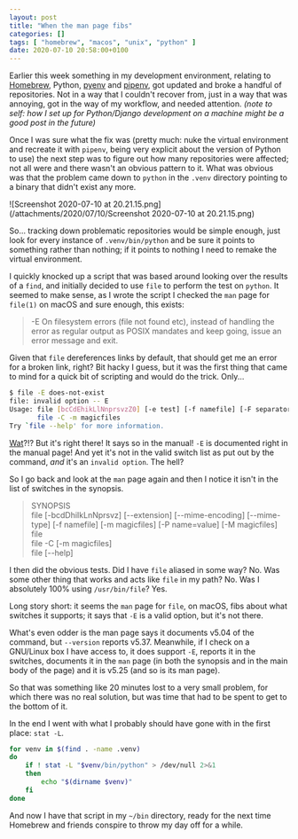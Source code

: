 ```yaml
---
layout: post
title: "When the man page fibs"
categories: []
tags: [ "homebrew", "macos", "unix", "python" ]
date: 2020-07-10 20:58:00+0100
---
```


Earlier this week something in my development environment, relating to
[Homebrew](https://brew.sh/), Python,
[pyenv](https://github.com/pyenv/pyenv) and
[pipenv](https://pipenv.pypa.io/en/latest/), got updated and broke a handful
of repositories. Not in a way that I couldn't recover from, just in a way
that was annoying, got in the way of my workflow, and needed attention.
*(note to self: how I set up for Python/Django development on a machine
might be a good post in the future)*

Once I was sure what the fix was (pretty much: nuke the virtual environment
and recreate it with `pipenv`, being very explicit about the version of
Python to use) the next step was to figure out how many repositories were
affected; not all were and there wasn't an obvious pattern to it. What was
obvious was that the problem came down to `python` in the `.venv` directory
pointing to a binary that didn't exist any more.

![Screenshot 2020-07-10 at 20.21.15.png](/attachments/2020/07/10/Screenshot 2020-07-10 at 20.21.15.png)

So... tracking down problematic repositories would be simple enough, just
look for every instance of `.venv/bin/python` and be sure it points to
something rather than nothing; if it points to nothing I need to remake the
virtual environment.

I quickly knocked up a script that was based around looking over the results
of a `find`, and initially decided to use `file` to perform the test on
`python`. It seemed to make sense, as I wrote the script I checked the `man`
page for `file(1)` on macOS and sure enough, this exists:

> -E On filesystem errors (file not found etc), instead of handling the error as regular output as POSIX mandates and keep going, issue an error message and exit.

Given that `file` dereferences links by default, that should get me an error
for a broken link, right? Bit hacky I guess, but it was the first thing that
came to mind for a quick bit of scripting and would do the trick. Only...

```sh
$ file -E does-not-exist
file: invalid option -- E
Usage: file [bcCdEhikLlNnprsvzZ0] [-e test] [-f namefile] [-F separator] [-m magicfiles] [-M magicfiles] file...
       file -C -m magicfiles
Try `file --help' for more information.
```

[Wat](https://www.destroyallsoftware.com/talks/wat)?!? But it's right there! It says so in the manual! `-E` is documented right in the manual page! And yet it's not in the valid switch list as put out by the command, *and* it's an `invalid option`. The hell?

So I go back and look at the `man` page again and then I notice it isn't in
the list of switches in the synopsis.

> SYNOPSIS  
>     file [-bcdDhiIkLnNprsvz] [--extension] [--mime-encoding] [--mime-type] [-f namefile] [-m magicfiles] [-P name=value] [-M magicfiles] file  
>     file -C [-m magicfiles]  
>     file [--help]  

I then did the obvious tests. Did I have `file` aliased in some way? No. Was
some other thing that works and acts like `file` in my path? No. Was I
absolutely 100% using `/usr/bin/file`? Yes.

Long story short: it seems the `man` page for `file`, on macOS, fibs about
what switches it supports; it says that `-E` is a valid option, but it's not
there.

What's even odder is the man page says it documents v5.04 of the command,
but `--version` reports v5.37. Meanwhile, if I check on a GNU/Linux box I
have access to, it does support `-E`, reports it in the switches, documents
it in the `man` page (in both the synopsis and in the main body of the page)
and it is v5.25 (and so is its man page).

So that was something like 20 minutes lost to a very small problem, for
which there was no real solution, but was time that had to be spent to get
to the bottom of it.

In the end I went with what I probably should have gone with in the first
place: `stat -L`.

```bash
for venv in $(find . -name .venv)
do
    if ! stat -L "$venv/bin/python" > /dev/null 2>&1
    then
        echo "$(dirname $venv)"
    fi
done
```

And now I have that script in my `~/bin` directory, ready for the next time
Homebrew and friends conspire to throw my day off for a while.

[//]: # (2020-07-10-when-the-man-page-fibs.md ends here)
